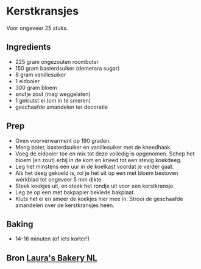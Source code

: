 # Kerstkransjes
Voor ongeveer 25 stuks.

## Ingredients
* 225 gram ongezouten roomboter
* 150 gram basterdsuiker (demerara sugar)
* 8 gram vanillesuiker
* 1 eidooier
* 300 gram bloem
* snufje zout (mag weggelaten) 
* 1 geklutst ei (om in te smeren)
* geschaafde amandelen ter decoratie

## Prep
* Oven voorverwarment op 190 graden. 
* Meng boter, basterdsuiker en vanillesuiker met de kneedhaak. 
* Voeg de eidooier toe en mix tot deze volledig is opgenomen. Schep het bloem (en zout) erbij in de kom en kneed tot een stevig koekdeeg. 
* Leg het minstens een uur in de koelkast voordat je verder gaat.
* Als het deeg gekoeld is, rol je het uit op een met bloem bestoven werkblad tot ongeveer 5 mm dikte. 
* Steek koekjes uit, en steek het rondje uit voor een kerstkransje. 
* Leg ze op een met bakpapier beklede bakplaat. 
* Kluts het ei en smeer de koekjes hier mee in. Strooi de geschaafde amandelen over de kerstkransjes heen.

## Baking
* 14-16 minuten (of iets korter!) 

## Bron [Laura's Bakery NL](https://www.laurasbakery.nl/roomboter-kerstkransjes/)
